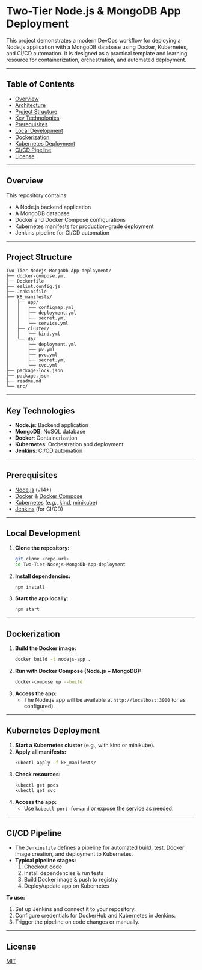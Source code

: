# Two-Tier Node.js & MongoDB App Deployment

This project demonstrates a modern DevOps workflow for deploying a Node.js application with a MongoDB database using Docker, Kubernetes, and CI/CD automation. It is designed as a practical template and learning resource for containerization, orchestration, and automated deployment.

---

## Table of Contents
- [Overview](#overview)
- [Architecture](#architecture)
- [Project Structure](#project-structure)
- [Key Technologies](#key-technologies)
- [Prerequisites](#prerequisites)
- [Local Development](#local-development)
- [Dockerization](#dockerization)
- [Kubernetes Deployment](#kubernetes-deployment)
- [CI/CD Pipeline](#cicd-pipeline)
- [License](#license)

---

## Overview

This repository contains:
- A Node.js backend application
- A MongoDB database
- Docker and Docker Compose configurations
- Kubernetes manifests for production-grade deployment
- Jenkins pipeline for CI/CD automation

---

## Project Structure

```
Two-Tier-Nodejs-MongoDb-App-deployment/
├── docker-compose.yml
├── Dockerfile
├── eslint.config.js
├── Jenkinsfile
├── k8_manifests/
│   ├── app/
│   │   ├── configmap.yml
│   │   ├── deployment.yml
│   │   ├── secret.yml
│   │   └── service.yml
│   ├── cluster/
│   │   └── kind.yml
│   └── db/
│       ├── deployment.yml
│       ├── pv.yml
│       ├── pvc.yml
│       ├── secret.yml
│       └── svc.yml
├── package-lock.json
├── package.json
├── readme.md
└── src/
```

---

## Key Technologies
- **Node.js**: Backend application
- **MongoDB**: NoSQL database
- **Docker**: Containerization
- **Kubernetes**: Orchestration and deployment
- **Jenkins**: CI/CD automation

---

## Prerequisites
- [Node.js](https://nodejs.org/) (v14+)
- [Docker](https://www.docker.com/) & [Docker Compose](https://docs.docker.com/compose/)
- [Kubernetes](https://kubernetes.io/) (e.g., [kind](https://kind.sigs.k8s.io/), [minikube](https://minikube.sigs.k8s.io/))
- [Jenkins](https://www.jenkins.io/) (for CI/CD)

---

## Local Development

1. **Clone the repository:**
   ```bash
   git clone <repo-url>
   cd Two-Tier-Nodejs-MongoDb-App-deployment
   ```
2. **Install dependencies:**
   ```bash
   npm install
   ```
3. **Start the app locally:**
   ```bash
   npm start
   ```

---

## Dockerization

1. **Build the Docker image:**
   ```bash
   docker build -t nodejs-app .
   ```
2. **Run with Docker Compose (Node.js + MongoDB):**
   ```bash
   docker-compose up --build
   ```
3. **Access the app:**
   - The Node.js app will be available at `http://localhost:3000` (or as configured).

---

## Kubernetes Deployment

1. **Start a Kubernetes cluster** (e.g., with kind or minikube).
2. **Apply all manifests:**
   ```bash
   kubectl apply -f k8_manifests/
   ```
3. **Check resources:**
   ```bash
   kubectl get pods
   kubectl get svc
   ```
4. **Access the app:**
   - Use `kubectl port-forward` or expose the service as needed.

---

## CI/CD Pipeline

- The `Jenkinsfile` defines a pipeline for automated build, test, Docker image creation, and deployment to Kubernetes.
- **Typical pipeline stages:**
  1. Checkout code
  2. Install dependencies & run tests
  3. Build Docker image & push to registry
  4. Deploy/update app on Kubernetes

**To use:**
1. Set up Jenkins and connect it to your repository.
2. Configure credentials for DockerHub and Kubernetes in Jenkins.
3. Trigger the pipeline on code changes or manually.

---

## License

[MIT](LICENSE)

